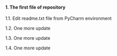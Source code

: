 #### 1. The first file of repository

1.1. Edit readme.txt file  from PyCharm environment

1.2. One more update

1.3. One more update

1.4. One more update